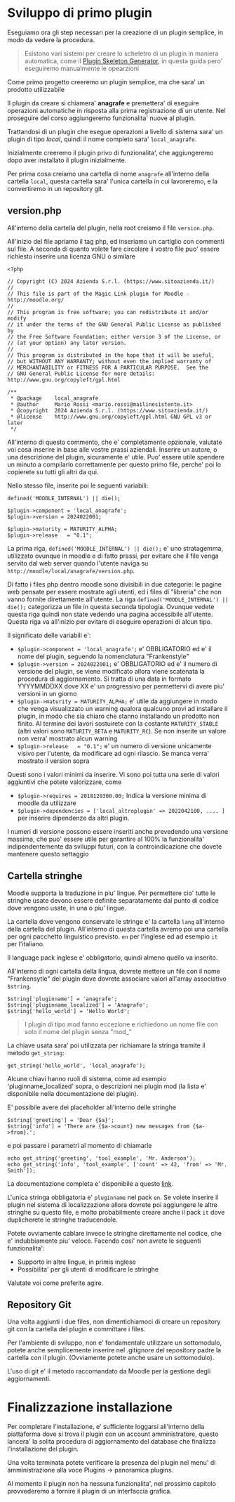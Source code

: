 Sviluppo di primo plugin
========================

Eseguiamo ora gli step necessari per la creazione di un plugin semplice, in modo da vedere la procedura.

> Esistono vari sistemi per creare lo scheletro di un plugin in maniera automatica, come il [Plugin Skeleton Generator](https://docs.moodle.org/403/en/Plugin_skeleton_generator), in questa guida pero' eseguiremo manualmente le opearzioni

Come primo progetto creeremo un plugin semplice, ma che sara' un prodotto utilizzabile

Il plugin da creare si chiamera' **anagrafe** e premettera' di eseguire operazioni automatiche in risposta alla prima registrazione di un utente. Nel proseguire del corso aggiungeremo funzionalita' nuove al plugin.

Trattandosi di un plugin che esegue operazioni a livello di sistema sara' un plugin di tipo *local*, quindi il nome completo sara' `local_anagrafe`.

Inizialmente creeremo il plugin privo di funzionalita', che aggiungeremo dopo aver installato il plugin inizialmente. 

Per prima cosa creiamo una cartella di nome `anagrafe` all'interno della cartella `local`, questa cartella sara' l'unica cartella in cui lavoreremo, e la convertiremo in un repository git.

version.php
-----------


All'interno della cartella del plugin, nella root creiamo il file `version.php`.

All'inizio del file apriamo il tag php, ed inseriamo un cartiglio con commenti sul file. A seconda di quanto volete fare circolare il vostro file puo' essere richiesto inserire una licenza GNU o similare

```
<?php

// Copyright (C) 2024 Azienda S.r.l. (https://www.sitoazienda.it/)
//
// This file is part of the Magic Link plugin for Moodle - http://moodle.org/
//
// This program is free software; you can redistribute it and/or modify
// it under the terms of the GNU General Public License as published by
// the Free Software Foundation; either version 3 of the License, or
// (at your option) any later version.
//
// This program is distributed in the hope that it will be useful,
// but WITHOUT ANY WARRANTY; without even the implied warranty of
// MERCHANTABILITY or FITNESS FOR A PARTICULAR PURPOSE.  See the
// GNU General Public License for more details: http://www.gnu.org/copyleft/gpl.html

/**
 * @package    local_anagrafe
 * @author     Mario Rossi <mario.rossi@mailinesistente.it>
 * @copyright  2024 Azienda S.r.l. (https://www.sitoazienda.it/)
 * @license    http://www.gnu.org/copyleft/gpl.html GNU GPL v3 or later
 */
```

All'interno di questo commento, che e' completamente opzionale, valutate voi cosa inserire in base alle vostre prassi aziendali. Inserire un autore, o una descrizione del plugin, sicuramente e' utile. Puo' essere utile spendere un minuto a compilarlo correttamente per questo primo file, perche' poi lo copierete su tutti gli altri da qui.

Nello stesso file, inserite poi le seguenti variabili:

```
defined('MOODLE_INTERNAL') || die();         

$plugin->component = 'local_anagrafe';
$plugin->version = 2024022001;

$plugin->maturity = MATURITY_ALPHA;
$plugin->release   = "0.1";
```

La prima riga, `defined('MOODLE_INTERNAL') || die();` e' uno stratagemma, utilizzato ovunque in moodle e di fatto prassi, per evitare che il file venga servito dal web server quando l'utente naviga su `http://moodle/local/anagrafe/version.php`. 

Di fatto i files php dentro moodle sono divisibili in due categorie: le pagine web pensate per essere mostrate agli utenti, ed i files di "libreria" che non vanno fornite direttamente all'utente. La riga `defined('MOODLE_INTERNAL') || die();` categorizza un file in questa seconda tipologia. Ovunque vedete questa riga quindi non state vedendo una pagina accessibile all'utente. Questa riga va all'inizio per evitare di eseguire operazioni di alcun tipo.

Il significato delle variabili e':

* `$plugin->component = 'local_anagrafe';` e' OBBLIGATORIO ed e' il nome del plugin, seguendo la nomenclatura "Frankenstyle"
* `$plugin->version = 2024022001;` e' OBBLIGATORIO ed e' il numero di versione del plugin, se viene modificato allora viene scatenata la procedura di aggiornamento. Si tratta di una data in formato YYYYMMDDXX dove XX e' un progressivo per permettervi di avere piu' versioni in un giorno
* `$plugin->maturity = MATURITY_ALPHA;` e' utile da aggiungere in modo che venga visualizzato un warning qualora qualcuno provi ad installare il plugin, in modo che sia chiaro che stanno installando un prodotto non finito. Al termine dei lavori sostuirete con la costante `MATURITY_STABLE` (altri valori sono `MATURITY_BETA` e `MATURITY_RC`). Se non inserite un valore non verra' mostrato alcun warning
* `$plugin->release   = "0.1";` e' un numero di versione unicamente visivo per l'utente, da modificare ad ogni rilascio. Se manca verra' mostrato il version sopra

Questi sono i valori minimi da inserire. Vi sono poi tutta una serie di valori aggiuntivi che potete valorizzare, come

* `$plugin->requires = 2018120300.00;` Indica la versione minima di moodle da utilizzare 
* `$plugin->dependencies = ['local_altroplugin' => 2022042100, .... ]` per inserire dipendenze da altri plugin.

I numeri di versione possono essere inseriti anche prevedendo una versione massima, che puo' essere utile per garantire al 100% la funzionalita' indipendentemente da sviluppi futuri, con la controindicazione che dovete mantenere questo settaggio

Cartella stringhe
-----------------

Moodle supporta la traduzione in piu' lingue. Per permettere cio' tutte le stringhe usate devono essere definite separatamente dal punto di codice dove vengono usate, in una o piu' lingue.

La cartella dove vengono conservate le stringe e' la cartella `lang` all'interno della cartella del plugin. All'interno di questa cartella avremo poi una cartella per ogni pacchetto linguistico previsto. `en` per l'inglese ed ad esempio `it` per l'italiano.

Il language pack inglese e' obbligatorio, quindi almeno quello va inserito.

All'interno di ogni cartella della lingua, dovrete mettere un file con il nome "Frankensytle" del plugin dove dovrete associare valori all'array associativo `$string`.

```
$string['pluginname'] = 'anagrafe';
$string['pluginname_localized'] = 'Anagrafe';
$string['hello_world'] = 'Hello World';
```

> I plugin di tipo mod fanno eccezione e richiedono un nome file con solo il nome del plugin senza "mod_"

La chiave usata sara' poi utilizzata per richiamare la stringa tramite il metodo `get_string`:

`get_string('hello_world', 'local_anagrafe');`

Alcune chiavi hanno ruoli di sistema, come ad esempio 'pluginname_localized' sopra, o descrizioni nei plugin mod (la lista e' disponibile nella documentazione del plugin).

E' possibile avere dei placeholder all'interno delle stringhe

```
$string['greeting'] = 'Dear {$a}';
$string['info'] = 'There are {$a->count} new messages from {$a->from}.';
```

e poi passare i parametri al momento di chiamarle

```
echo get_string('greeting', 'tool_example', 'Mr. Anderson');
echo get_string('info', 'tool_example', ['count' => 42, 'from' => 'Mr. Smith']);
```

La documentazione completa e' disponibile a questo [link](https://docs.moodle.org/dev/String_API).

L'unica stringa obbligatoria e' `pluginname` nel pack `en`. Se volete inserire il plugin nel sistema di localizzazione allora dovrete poi aggiungere le altre stringhe su questo file, e molto probabilmente creare anche il pack `it` dove duplicherete le stringhe traducendole.

Potete ovviamente cablare invece le stringhe direttamente nel codice, che e' indubbiamente piu' veloce. Facendo cosi' non avrete le seguenti funzionalita':

* Supporto in altre lingue, in primis inglese
* Possibilita' per gli utenti di modificare le stringhe

Valutate voi come preferite agire.

Repository Git
--------------

Una volta aggiunti i due files, non dimentichiamoci di creare un repository git con la cartella del plugin e committare i files.

Per l'ambiente di sviluppo, non e' fondamentale utilizzare un sottomodulo, potete anche semplicemente inserire nel .gitignore del repository padre la cartella con il plugin. (Ovviamente potete anche usare un sottomodulo).

L'uso di git e' il metodo raccomandato da Moodle per la gestione degli aggiornamenti.

Finalizzazione installazione
============================

Per completare l'installazione, e' sufficiente loggarsi all'interno della piattaforma dove si trova il plugin con un account amministratore, questo lancera' la solita procedura di aggiornamento del database che finalizza l'installazione del plugin.

Una volta terminata potete verificare la presenza del plugin nel menu' di amministrazione alla voce Plugins -> panoramica plugins.

Al momento il plugin non ha nessuna funzionalita', nel prossimo capitolo provvederemo a fornire il plugin di un interfaccia grafica.

